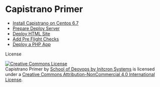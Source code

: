# Capistrano Primer


* [Install Capistrano on Centos 6.7](https://github.com/schoolofdevops/learn-capistrano/blob/master/01_install_capistrano.md)  
* [Prepare Deploy Server](https://github.com/schoolofdevops/learn-capistrano/blob/master/02_prepare_deploy_server.md)
* [Deploy HTML Site](https://github.com/schoolofdevops/learn-capistrano/blob/master/03_deploy_html_site.md)  
* [Add Pre Flight Checks](https://github.com/schoolofdevops/learn-capistrano/blob/master/05_pre_flight_checks)
* [Deploy a PHP App](https://github.com/schoolofdevops/learn-capistrano/blob/master/04_deploy_php_app.md)


License

<a rel="license" href="http://creativecommons.org/licenses/by-nc/4.0/"><img alt="Creative Commons License" style="border-width:0" src="https://i.creativecommons.org/l/by-nc/4.0/88x31.png" /></a><br /><span xmlns:dct="http://purl.org/dc/terms/" property="dct:title">Capistrano Primer</span> by <a xmlns:cc="http://creativecommons.org/ns#" href="www.initcron.com" property="cc:attributionName" rel="cc:attributionURL">School of Deovops by Initcron Systems</a> is licensed under a <a rel="license" href="http://creativecommons.org/licenses/by-nc/4.0/">Creative Commons Attribution-NonCommercial 4.0 International License</a>.
